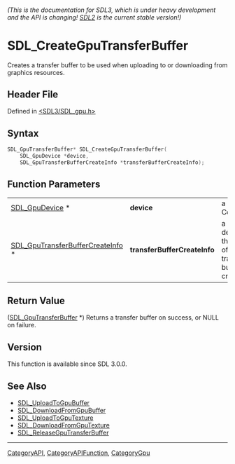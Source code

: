 ###### (This is the documentation for SDL3, which is under heavy development and the API is changing! [SDL2](https://wiki.libsdl.org/SDL2/) is the current stable version!)
# SDL_CreateGpuTransferBuffer

Creates a transfer buffer to be used when uploading to or downloading from graphics resources.

## Header File

Defined in [<SDL3/SDL_gpu.h>](https://github.com/libsdl-org/SDL/blob/main/include/SDL3/SDL_gpu.h)

## Syntax

```c
SDL_GpuTransferBuffer* SDL_CreateGpuTransferBuffer(
    SDL_GpuDevice *device,
    SDL_GpuTransferBufferCreateInfo *transferBufferCreateInfo);
```

## Function Parameters

|                                                                      |                              |                                                                 |
| -------------------------------------------------------------------- | ---------------------------- | --------------------------------------------------------------- |
| [SDL_GpuDevice](SDL_GpuDevice) *                                     | **device**                   | a GPU Context.                                                  |
| [SDL_GpuTransferBufferCreateInfo](SDL_GpuTransferBufferCreateInfo) * | **transferBufferCreateInfo** | a struct describing the state of the transfer buffer to create. |

## Return Value

([SDL_GpuTransferBuffer](SDL_GpuTransferBuffer) *) Returns a transfer
buffer on success, or NULL on failure.

## Version

This function is available since SDL 3.0.0.

## See Also

- [SDL_UploadToGpuBuffer](SDL_UploadToGpuBuffer)
- [SDL_DownloadFromGpuBuffer](SDL_DownloadFromGpuBuffer)
- [SDL_UploadToGpuTexture](SDL_UploadToGpuTexture)
- [SDL_DownloadFromGpuTexture](SDL_DownloadFromGpuTexture)
- [SDL_ReleaseGpuTransferBuffer](SDL_ReleaseGpuTransferBuffer)

----
[CategoryAPI](CategoryAPI), [CategoryAPIFunction](CategoryAPIFunction), [CategoryGpu](CategoryGpu)

